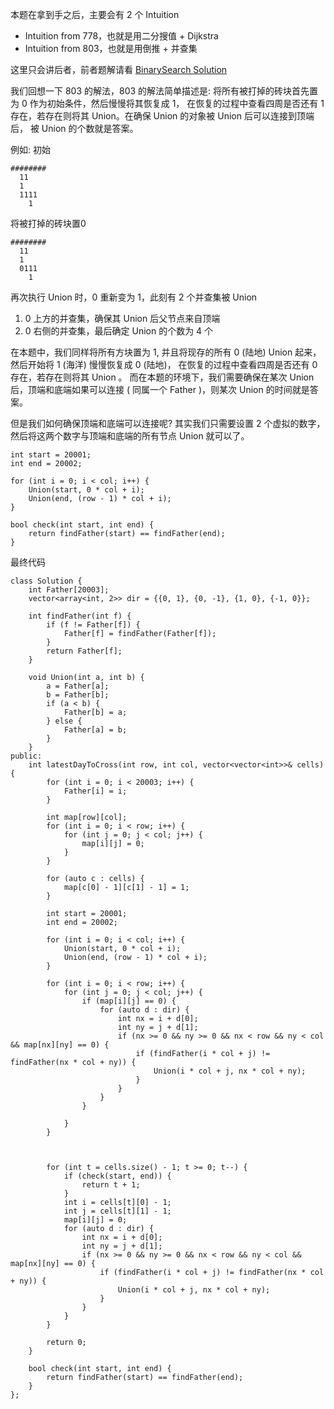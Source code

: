 本题在拿到手之后，主要会有 2 个 Intuition 
- Intuition from 778，也就是用二分搜值 + Dijkstra 
- Intuition from 803，也就是用倒推 + 并查集

这里只会讲后者，前者题解请看 [BinarySearch Solution](../../BinarySearch/1970.md)

我们回想一下 803 的解法，803 的解法简单描述是: 将所有被打掉的砖块首先置为 0 作为初始条件，然后慢慢将其恢复成 1，
在恢复的过程中查看四周是否还有 1 存在，若存在则将其 Union。在确保 Union 的对象被 Union 后可以连接到顶端后，
被 Union 的个数就是答案。

例如:
初始
```
########
  11
  1  
  1111
    1
```
将被打掉的砖块置0
```
########
  11
  1  
  0111
    1
```
再次执行 Union 时，0 重新变为 1，此刻有 2 个并查集被 Union
1. 0 上方的并查集，确保其 Union 后父节点来自顶端
2. 0 右侧的并查集，最后确定 Union 的个数为 4 个

在本题中，我们同样将所有方块置为 1, 并且将现存的所有 0 (陆地) Union 起来，然后开始将 1 (海洋) 慢慢恢复成 0 (陆地)，
在恢复的过程中查看四周是否还有 0 存在，若存在则将其 Union 。
而在本题的环境下，我们需要确保在某次 Union 后，顶端和底端如果可以连接 ( 同属一个 Father )，则某次 Union 的时间就是答案。

但是我们如何确保顶端和底端可以连接呢? 其实我们只需要设置 2 个虚拟的数字，然后将这两个数字与顶端和底端的所有节点 Union 就可以了。
```
int start = 20001;
int end = 20002;

for (int i = 0; i < col; i++) {
    Union(start, 0 * col + i);
    Union(end, (row - 1) * col + i);
}

bool check(int start, int end) {
    return findFather(start) == findFather(end);
}
```

最终代码

```
class Solution {
    int Father[20003];
    vector<array<int, 2>> dir = {{0, 1}, {0, -1}, {1, 0}, {-1, 0}};
    
    int findFather(int f) {
        if (f != Father[f]) {
            Father[f] = findFather(Father[f]);
        }
        return Father[f];
    }
    
    void Union(int a, int b) {
        a = Father[a];
        b = Father[b];
        if (a < b) {
            Father[b] = a;
        } else {
            Father[a] = b;
        }
    }
public:
    int latestDayToCross(int row, int col, vector<vector<int>>& cells) {
        for (int i = 0; i < 20003; i++) {
            Father[i] = i;
        }
        
        int map[row][col];
        for (int i = 0; i < row; i++) {
            for (int j = 0; j < col; j++) {
                map[i][j] = 0;
            }
        }
        
        for (auto c : cells) {
            map[c[0] - 1][c[1] - 1] = 1;
        }
        
        int start = 20001;
        int end = 20002;
        
        for (int i = 0; i < col; i++) {
            Union(start, 0 * col + i);
            Union(end, (row - 1) * col + i);
        }
        
        for (int i = 0; i < row; i++) {
            for (int j = 0; j < col; j++) {
                if (map[i][j] == 0) {
                    for (auto d : dir) {
                        int nx = i + d[0];
                        int ny = j + d[1];
                        if (nx >= 0 && ny >= 0 && nx < row && ny < col && map[nx][ny] == 0) {
                            if (findFather(i * col + j) != findFather(nx * col + ny)) {
                                Union(i * col + j, nx * col + ny);
                            }
                        }
                    }
                }
                
            }
        }
        
        
        
        for (int t = cells.size() - 1; t >= 0; t--) {
            if (check(start, end)) {
                return t + 1;
            }
            int i = cells[t][0] - 1;
            int j = cells[t][1] - 1;
            map[i][j] = 0;
            for (auto d : dir) {
                int nx = i + d[0];
                int ny = j + d[1];
                if (nx >= 0 && ny >= 0 && nx < row && ny < col && map[nx][ny] == 0) {
                    if (findFather(i * col + j) != findFather(nx * col + ny)) {
                        Union(i * col + j, nx * col + ny);
                    }
                }
            }
        }
        
        return 0;
    }
    
    bool check(int start, int end) {
        return findFather(start) == findFather(end);
    }
};
```


